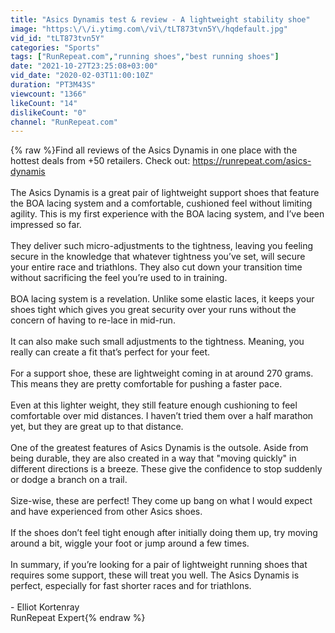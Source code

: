 ```yaml
---
title: "Asics Dynamis test & review - A lightweight stability shoe"
image: "https:\/\/i.ytimg.com\/vi\/tLT873tvn5Y\/hqdefault.jpg"
vid_id: "tLT873tvn5Y"
categories: "Sports"
tags: ["RunRepeat.com","running shoes","best running shoes"]
date: "2021-10-27T23:25:08+03:00"
vid_date: "2020-02-03T11:00:10Z"
duration: "PT3M43S"
viewcount: "1366"
likeCount: "14"
dislikeCount: "0"
channel: "RunRepeat.com"
---
```

{% raw %}Find all reviews of the Asics Dynamis in one place with the hottest deals from +50 retailers. Check out: <a rel="nofollow" target="blank" href="https://runrepeat.com/asics-dynamis">https://runrepeat.com/asics-dynamis</a><br /><br />The Asics Dynamis is a great pair of lightweight support shoes that feature the BOA lacing system and a comfortable, cushioned feel without limiting agility. This is my first experience with the BOA lacing system, and I’ve been impressed so far.<br /><br />They deliver such micro-adjustments to the tightness, leaving you feeling secure in the knowledge that whatever tightness you’ve set, will secure your entire race and triathlons. They also cut down your transition time without sacrificing the feel you’re used to in training.<br /><br />BOA lacing system is a revelation. Unlike some elastic laces, it keeps your shoes tight which gives you great security over your runs without the concern of having to re-lace in mid-run.<br /><br />It can also make such small adjustments to the tightness. Meaning, you really can create a fit that’s perfect for your feet.<br /><br />For a support shoe, these are lightweight coming in at around 270 grams. This means they are pretty comfortable for pushing a faster pace.<br /><br />Even at this lighter weight, they still feature enough cushioning to feel comfortable over mid distances. I haven’t tried them over a half marathon yet, but they are great up to that distance.<br /><br />One of the greatest features of Asics Dynamis is the outsole. Aside from being durable, they are also created in a way that &quot;moving quickly&quot; in different directions is a breeze. These give the confidence to stop suddenly or dodge a branch on a trail.<br /><br />Size-wise, these are perfect! They come up bang on what I would expect and have experienced from other Asics shoes.<br /><br />If the shoes don’t feel tight enough after initially doing them up, try moving around a bit, wiggle your foot or jump around a few times.<br /><br />In summary, if you’re looking for a pair of lightweight running shoes that requires some support, these will treat you well. The Asics Dynamis is perfect, especially for fast shorter races and for triathlons.<br /><br />- Elliot Kortenray<br />RunRepeat Expert{% endraw %}
